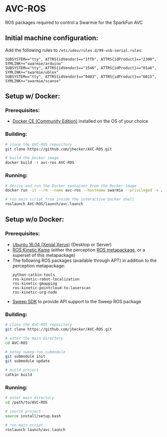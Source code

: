 AVC-ROS
==============

ROS packages required to control a Swarmie for the SparkFun AVC

## Initial machine configuration:

Add the following rules to ```/etc/udev/rules.d/99-usb-serial.rules```:
```
SUBSYSTEM=="tty", ATTRS{idVendor}=="1ffb", ATTRS{idProduct}=="2300", SYMLINK+="swarmie/arduino"
SUBSYSTEM=="tty", ATTRS{idVendor}=="1546", ATTRS{idProduct}=="01a6", SYMLINK+="swarmie/ublox"
SUBSYSTEM=="tty", ATTRS{idVendor}=="0403", ATTRS{idProduct}=="6015", SYMLINK+="swarmie/scanse"
```

## Setup w/ Docker:

### Prerequisites:

* [Docker CE (Community Edition)](https://docs.docker.com/install/) installed on the OS of your choice

### Building:

```bash
# clone the AVC-ROS repository
git clone https://github.com/jhecker/AVC-ROS.git

# build the Docker image
docker build -t avc-ros AVC-ROS
```

### Running:

```bash
# derive and run the Docker container from the Docker image
docker run -it --rm --name avc-ros --hostname swarmie --privileged -v /dev/swarmie:/dev/swarmie --net=host --add-host swarmie:127.0.1.1 avc-ros

# run main script from inside the interactive Docker shell
roslaunch AVC-ROS/launch/avc.launch
```


## Setup w/o Docker:

### Prerequisites:

* [Ubuntu 16.04 (Xenial Xerus)](http://releases.ubuntu.com/16.04/) (Desktop or Server)
* [ROS Kinetic Kame](http://wiki.ros.org/kinetic/Installation/Ubuntu) (either the perception [ROS metapackage](http://www.ros.org/reps/rep-0142.html), or a superset of this metapackage)
* The following ROS packages (available through APT) in addition to the perception metapackage:
  ```
  python-catkin-tools
  ros-kinetic-robot-localization
  ros-kinetic-gmapping
  ros-kinetic-pointcloud-to-laserscan
  ros-kinetic-urg-node
  ```
* [Sweep SDK](https://github.com/scanse/sweep-sdk) to provide API support to the Sweep ROS package

### Building:

```bash
# clone the AVC-ROS repository
git clone https://github.com/jhecker/AVC-ROS.git

# enter the main directory
cd AVC-ROS

# setup sweep-ros submodule
git submodule init
git submodule update

# build project
catkin build
```

### Running:

```bash
# enter main directory
cd /path/to/AVC-ROS

# source project
source install/setup.bash

# run main script
roslaunch launch/avc.launch
```
